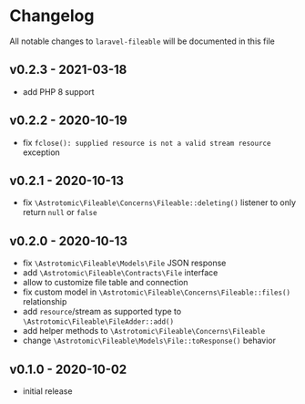 # Changelog

All notable changes to `laravel-fileable` will be documented in this file

## v0.2.3 - 2021-03-18

-   add PHP 8 support

## v0.2.2 - 2020-10-19

-   fix `fclose(): supplied resource is not a valid stream resource` exception

## v0.2.1 - 2020-10-13

-   fix `\Astrotomic\Fileable\Concerns\Fileable::deleting()` listener to only return `null` or `false`

## v0.2.0 - 2020-10-13

-   fix `\Astrotomic\Fileable\Models\File` JSON response
-   add `\Astrotomic\Fileable\Contracts\File` interface
-   allow to customize file table and connection
-   fix custom model in `\Astrotomic\Fileable\Concerns\Fileable::files()` relationship
-   add `resource`/stream as supported type to `\Astrotomic\Fileable\FileAdder::add()`
-   add helper methods to `\Astrotomic\Fileable\Concerns\Fileable`
-   change `\Astrotomic\Fileable\Models\File::toResponse()` behavior

## v0.1.0 - 2020-10-02

-   initial release
